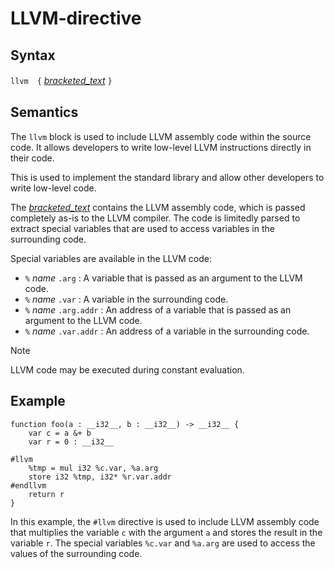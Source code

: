 # LLVM-directive

## Syntax

`llvm`　`{` [_bracketed_text_](bracketed_text.md) `}`

## Semantics
The `llvm` block is used to include LLVM assembly code within the source code.
It allows developers to write low-level LLVM instructions directly in their code.

This is used to implement the standard library and allow other developers to write
low-level code.

The [_bracketed_text_](bracketed_text.md) contains the LLVM assembly code, which
is passed completely as-is to the LLVM compiler. The code is limitedly parsed to
extract special variables that are used to access variables in the surrounding code.

Special variables are available in the LLVM code:
 - `%` _name_ `.arg` : A variable that is passed as an argument to the LLVM code.
 - `%` _name_ `.var` : A variable in the surrounding code.
 - `%` _name_ `.arg.addr` : An address of a variable that is passed as an argument to the LLVM code.
 - `%` _name_ `.var.addr` : An address of a variable in the surrounding code.

> [!NOTE]
> LLVM code may be executed during constant evaluation.

## Example

```
function foo(a : __i32__, b : __i32__) -> __i32__ {
    var c = a &+ b
    var r = 0 : __i32__

#llvm
    %tmp = mul i32 %c.var, %a.arg
    store i32 %tmp, i32* %r.var.addr
#endllvm
    return r
}
```

In this example, the `#llvm` directive is used to include LLVM assembly code that multiplies
the variable `c` with the argument `a` and stores the result in the variable `r`.
The special variables `%c.var` and `%a.arg` are used to access the values of the surrounding code.

